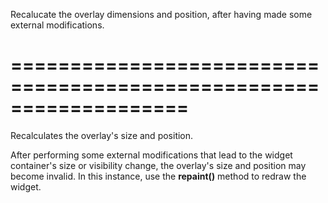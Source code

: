 <!--**
/*-------------------------------------------
    Auto-generated file. Do not modify.
-------------------------------------------

**-->
<!--d-->
Recalucate the overlay dimensions and position, after having made some external modifications.
<!--/d-->
===================================================================
===================================================================

<!--shortDescription-->
Recalculates the overlay's size and position.
<!--/shortDescription-->

<!--fullDescription-->
After performing some external modifications that lead to the widget container's size or visibility change, the overlay's size and position may become invalid. In this instance, use the **repaint()** method to redraw the widget.
<!--/fullDescription-->